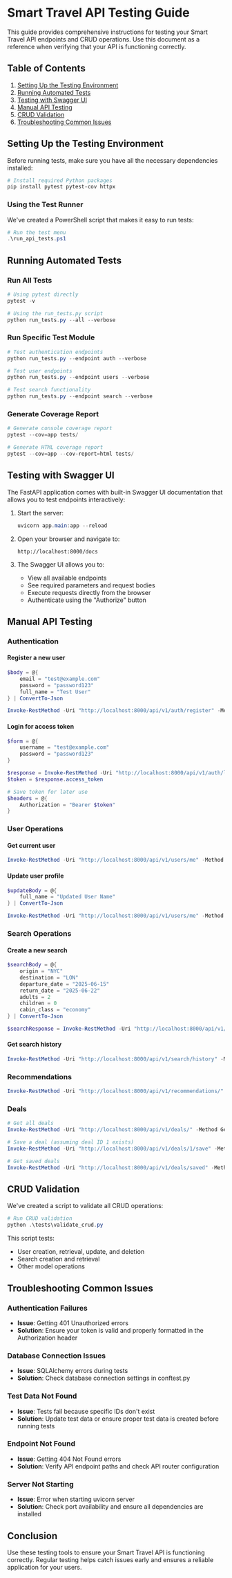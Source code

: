 # Smart Travel API Testing Guide

This guide provides comprehensive instructions for testing your Smart Travel API endpoints and CRUD operations. Use this document as a reference when verifying that your API is functioning correctly.

## Table of Contents

1. [Setting Up the Testing Environment](#setting-up-the-testing-environment)
2. [Running Automated Tests](#running-automated-tests)
3. [Testing with Swagger UI](#testing-with-swagger-ui)
4. [Manual API Testing](#manual-api-testing)
5. [CRUD Validation](#crud-validation)
6. [Troubleshooting Common Issues](#troubleshooting-common-issues)

## Setting Up the Testing Environment

Before running tests, make sure you have all the necessary dependencies installed:

```powershell
# Install required Python packages
pip install pytest pytest-cov httpx
```

### Using the Test Runner

We've created a PowerShell script that makes it easy to run tests:

```powershell
# Run the test menu
.\run_api_tests.ps1
```

## Running Automated Tests

### Run All Tests

```powershell
# Using pytest directly
pytest -v

# Using the run_tests.py script
python run_tests.py --all --verbose
```

### Run Specific Test Module

```powershell
# Test authentication endpoints
python run_tests.py --endpoint auth --verbose

# Test user endpoints
python run_tests.py --endpoint users --verbose

# Test search functionality
python run_tests.py --endpoint search --verbose
```

### Generate Coverage Report

```powershell
# Generate console coverage report
pytest --cov=app tests/

# Generate HTML coverage report
pytest --cov=app --cov-report=html tests/
```

## Testing with Swagger UI

The FastAPI application comes with built-in Swagger UI documentation that allows you to test endpoints interactively:

1. Start the server:
   ```powershell
   uvicorn app.main:app --reload
   ```

2. Open your browser and navigate to:
   ```
   http://localhost:8000/docs
   ```

3. The Swagger UI allows you to:
   - View all available endpoints
   - See required parameters and request bodies
   - Execute requests directly from the browser
   - Authenticate using the "Authorize" button

## Manual API Testing

### Authentication

#### Register a new user

```powershell
$body = @{
    email = "test@example.com"
    password = "password123"
    full_name = "Test User"
} | ConvertTo-Json

Invoke-RestMethod -Uri "http://localhost:8000/api/v1/auth/register" -Method Post -ContentType "application/json" -Body $body
```

#### Login for access token

```powershell
$form = @{
    username = "test@example.com"
    password = "password123"
}

$response = Invoke-RestMethod -Uri "http://localhost:8000/api/v1/auth/login/access-token" -Method Post -Form $form
$token = $response.access_token

# Save token for later use
$headers = @{
    Authorization = "Bearer $token"
}
```

### User Operations

#### Get current user

```powershell
Invoke-RestMethod -Uri "http://localhost:8000/api/v1/users/me" -Method Get -Headers $headers
```

#### Update user profile

```powershell
$updateBody = @{
    full_name = "Updated User Name"
} | ConvertTo-Json

Invoke-RestMethod -Uri "http://localhost:8000/api/v1/users/me" -Method Patch -ContentType "application/json" -Headers $headers -Body $updateBody
```

### Search Operations

#### Create a new search

```powershell
$searchBody = @{
    origin = "NYC"
    destination = "LON"
    departure_date = "2025-06-15"
    return_date = "2025-06-22"
    adults = 2
    children = 0
    cabin_class = "economy"
} | ConvertTo-Json

$searchResponse = Invoke-RestMethod -Uri "http://localhost:8000/api/v1/search/" -Method Post -ContentType "application/json" -Headers $headers -Body $searchBody
```

#### Get search history

```powershell
Invoke-RestMethod -Uri "http://localhost:8000/api/v1/search/history" -Method Get -Headers $headers
```

### Recommendations

```powershell
Invoke-RestMethod -Uri "http://localhost:8000/api/v1/recommendations/" -Method Get -Headers $headers
```

### Deals

```powershell
# Get all deals
Invoke-RestMethod -Uri "http://localhost:8000/api/v1/deals/" -Method Get -Headers $headers

# Save a deal (assuming deal ID 1 exists)
Invoke-RestMethod -Uri "http://localhost:8000/api/v1/deals/1/save" -Method Post -Headers $headers

# Get saved deals
Invoke-RestMethod -Uri "http://localhost:8000/api/v1/deals/saved" -Method Get -Headers $headers
```

## CRUD Validation

We've created a script to validate all CRUD operations:

```powershell
# Run CRUD validation
python .\tests\validate_crud.py
```

This script tests:
- User creation, retrieval, update, and deletion
- Search creation and retrieval
- Other model operations

## Troubleshooting Common Issues

### Authentication Failures

- **Issue**: Getting 401 Unauthorized errors
- **Solution**: Ensure your token is valid and properly formatted in the Authorization header

### Database Connection Issues

- **Issue**: SQLAlchemy errors during tests
- **Solution**: Check database connection settings in conftest.py

### Test Data Not Found

- **Issue**: Tests fail because specific IDs don't exist
- **Solution**: Update test data or ensure proper test data is created before running tests

### Endpoint Not Found

- **Issue**: Getting 404 Not Found errors
- **Solution**: Verify API endpoint paths and check API router configuration

### Server Not Starting

- **Issue**: Error when starting uvicorn server
- **Solution**: Check port availability and ensure all dependencies are installed

## Conclusion

Use these testing tools to ensure your Smart Travel API is functioning correctly. Regular testing helps catch issues early and ensures a reliable application for your users.
